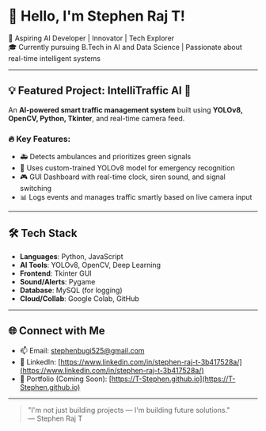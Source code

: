 # 👋 Hello, I'm Stephen Raj T!

🚀 Aspiring AI Developer | Innovator | Tech Explorer  
🎓 Currently pursuing B.Tech in AI and Data Science | Passionate about real-time intelligent systems

---

## 💡 Featured Project: IntelliTraffic AI 🚦
An **AI-powered smart traffic management system** built using **YOLOv8, OpenCV, Python, Tkinter**, and real-time camera feed.

### 🔥 Key Features:
- 🚑 Detects ambulances and prioritizes green signals
- 🧠 Uses custom-trained YOLOv8 model for emergency recognition
- 🎮 GUI Dashboard with real-time clock, siren sound, and signal switching
- 📊 Logs events and manages traffic smartly based on live camera input

---

## 🛠️ Tech Stack
- **Languages**: Python, JavaScript  
- **AI Tools**: YOLOv8, OpenCV, Deep Learning  
- **Frontend**: Tkinter GUI  
- **Sound/Alerts**: Pygame  
- **Database**: MySQL (for logging)  
- **Cloud/Collab**: Google Colab, GitHub

---

## 🌐 Connect with Me
- 📫 Email: [stephenbugi525@gmail.com](mailto:stephenbugi525@gmail.com)
- 💼 LinkedIn: [https://www.linkedin.com/in/stephen-raj-t-3b417528a/](https://www.linkedin.com/in/stephen-raj-t-3b417528a/)
- 🔗 Portfolio (Coming Soon): [https://T-Stephen.github.io](https://T-Stephen.github.io)

---

> "I'm not just building projects — I'm building future solutions."  
> — Stephen Raj T
